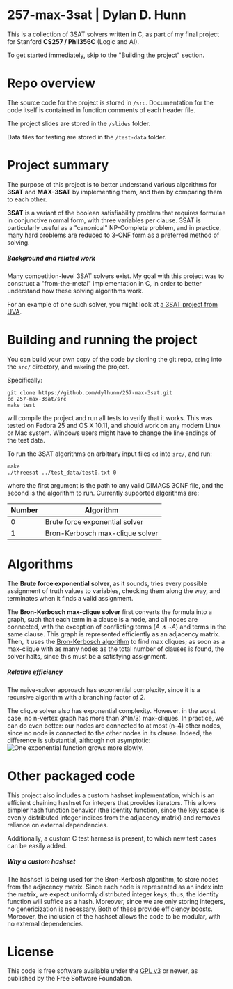 257-max-3sat | Dylan D. Hunn
============================


This is a collection of 3SAT solvers written in C, as part of my final project for Stanford **CS257 / Phil356C** (Logic and AI).

To get started immediately, skip to the "Building the project" section.

Repo overview
=============

The source code for the project is stored in `/src`. Documentation for the code itself is contained in function comments of each header file.

The project slides are stored in the `/slides` folder.

Data files for testing are stored in the `/test-data` folder.

Project summary
===============

The purpose of this project is to better understand various algorithms for **3SAT** and **MAX-3SAT** by implementing them, and then by comparing them to each other.

**3SAT** is a variant of the boolean satisfiability problem that requires formulae in conjunctive normal form, with three variables per clause. 3SAT is particularly useful as a "canonical" NP-Complete problem, and in practice, many hard problems are reduced to 3-CNF form as a preferred method of solving. 

##### Background and related work

Many competition-level 3SAT solvers exist. My goal with this project was to construct a "from-the-metal" implementation in C, in order to better understand how these solving algorithms work.

For an example of one such solver, you might look at [a 3SAT project from UVA](http://www.cs.virginia.edu/~jwh6q/3sat-web/).


Building and running the project
================================

You can build your own copy of the code by cloning the git repo, `cd`ing into the `src/` directory, and `make`ing the project.

Specifically:

    git clone https://github.com/dylhunn/257-max-3sat.git
    cd 257-max-3sat/src
    make test
will compile the project and run all tests to verify that it works. This was tested on Fedora 25 and OS X 10.11, and should work on any modern Linux or Mac system. Windows users might have to change the line endings of the test data.

To run the 3SAT algorithms on arbitrary input files `cd` into `src/`, and run:

	make
    ./threesat ../test_data/test0.txt 0
where the first argument is the path to any valid DIMACS 3CNF file, and the second is the algorithm to run. Currently supported algorithms are:

Number | Algorithm
--- | ---
0 | Brute force exponential solver
1 | Bron-Kerbosch max-clique solver

Algorithms
==========

The **Brute force exponential solver**, as it sounds, tries every possible assignment of truth values to variables, checking them along the way, and terminates when it finds a valid assignment.

The **Bron-Kerbosch max-clique solver** first converts the formula into a graph, such that each term in a clause is a node, and all nodes are connected, with the exception of conflicting terms (*A ∧ ¬A*) and terms in the same clause. This graph is represented efficiently as an adjacency matrix. Then, it uses the [Bron-Kerbosch algorithm](https://en.wikipedia.org/wiki/Bron%E2%80%93Kerbosch_algorithm) to find max cliques; as soon as a max-clique with as many nodes as the total number of clauses is found, the solver halts, since this must be a satisfying assignment.

##### Relative efficiency

The naive-solver approach has exponential complexity, since it is a recursive algorithm with a branching factor of 2. 

The clique solver also has exponential complexity. However. in the worst case, no n-vertex graph has more than 3^(n/3) max-cliques. In practice, we can do even better: our nodes are connected to at most (n-4) other nodes, since no node is connected to the other nodes in its clause. Indeed, the difference is substantial, although not asymptotic:
![One exponential function grows more slowly.](http://i.imgur.com/qiGZl8P.png "One exponential function grows more slowly.")

Other packaged code
===================

This project also includes a custom hashset implementation, which is an efficient chaining hashset for integers that provides iterators. This allows simpler hash function behavior (the identity function, since the key space is evenly distributed integer indices from the adjacency matrix) and removes reliance on external dependencies.

Additionally, a custom C test harness is present, to which new test cases can be easily added.

##### Why a custom hashset
The hashset is being used for the Bron-Kerbosh algorithm, to store nodes from the adjacency matrix. Since each node is represented as an index into the matrix, we expect uniformly distributed integer keys; thus, the identity function will suffice as a hash. Moreover, since we are only storing integers, no genericization is necessary. Both of these provide efficiency boosts. Moreover, the inclusion of the hashset allows the code to be modular, with no external dependencies.

License
=======

This code is free software available under the [GPL v3](https://www.gnu.org/licenses/gpl-3.0.en.html) or newer, as published by the Free Software Foundation.